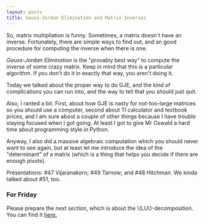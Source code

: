 ```yaml
---
layout: posts
title: Gauss-Jordan Elimination and Matrix Inverses
---
```


So, matrix multipliation is funny. Sometimes, a matrix doesn't have an inverse.
Fortunately, there are simple ways to find out, and an good procedure for computing
the inverse when there is one.

_Gauss-Jordan Elimination_ is the "provably best way" to compute the inverse of
some crazy matrix. Keep in mind that this is a particular algorithm. If you don't
do it in exactly that way, you aren't doing it.

Today we talked about the proper way to do GJE, and the kind of complications you
can run into, and the way to tell that you should just quit.

Also, I ranted a bit. First, about how GJE is nasty for not-too-large matrices so
you should use a computer, second about TI calculator and textbook prices, and I am sure
about a couple of other things because I have trouble staying focused when I got
going. At least I got to give Mr Oswald a hard time about programming style in
Python.

Anyway, I also did a massive algebraic computation which you should never want to see
again, but at least let me introduce the idea of the "determinant" of a matrix
(which is a thing that helps you decide if there are enough pivots).

Presentations: \#47 Vijaranakorn; \#49 Tarnow; and \#48 Hitchman.
We kinda talked about \#51, too.

### For Friday

Please prepare the _next section_, which is about the \\(LU\\)-decomposition.
You can find it [here.][wkbk]

[wkbk]: http://theronhitchman.github.io/linear-algebra/course-materials/workbook/lu-decomposition.html

